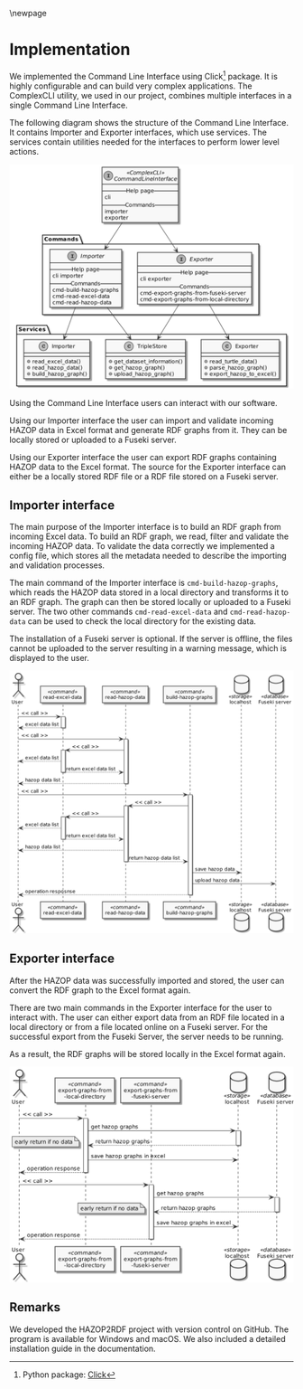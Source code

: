 \newpage

# Implementation

We implemented the Command Line Interface using Click[^Click] package. It is highly configurable and can build very complex applications. The ComplexCLI utility, we used in our project, combines multiple interfaces in a single Command Line Interface.

The following diagram shows the structure of the Command Line Interface. It contains Importer and Exporter interfaces, which use services. The services contain utilities needed for the interfaces to perform lower level actions.

![Structure Command Line Interface](plantuml/cli_structure.png)

Using the Command Line Interface users can interact with our software.

Using our Importer interface the user can import and validate incoming HAZOP data in Excel format and generate RDF graphs from it. They can be locally stored or uploaded to a Fuseki server.

Using our Exporter interface the user can export RDF graphs containing HAZOP data to the Excel format. The source for the Exporter interface can either be a locally stored RDF file or a RDF file stored on a Fuseki server.

## Importer interface

The main purpose of the Importer interface is to build an RDF graph from incoming Excel data. To build an RDF graph, we read, filter and validate the incoming HAZOP data. To validate the data correctly we implemented a config file, which stores all the metadata needed to describe the importing and validation processes.

The main command of the Importer interface is `cmd-build-hazop-graphs`, which reads the HAZOP data stored in a local directory and transforms it to an RDF graph. The graph can then be stored locally or uploaded to a Fuseki server. The two other commands `cmd-read-excel-data` and `cmd-read-hazop-data` can be used to check the local directory for the existing data.

The installation of a Fuseki server is optional. If the server is offline, the files cannot be uploaded to the server resulting in a warning message, which is displayed to the user.

![Sequence diagram Importer interface](plantuml/sequence_importer.png)

## Exporter interface

After the HAZOP data was successfully imported and stored, the user can convert the RDF graph to the Excel format again.

There are two main commands in the Exporter interface for the user to interact with. The user can either export data from an RDF file located in a local directory or from a file located online on a Fuseki server. For the successful export from the Fuseki Server, the server needs to be running.

As a result, the RDF graphs will be stored locally in the Excel format again.

![Sequence diagram Exporter interface](plantuml/sequence_exporter.png)

## Remarks

We developed the HAZOP2RDF project with version control on GitHub. The program is available for Windows and macOS. We also included a detailed installation guide in the documentation.

[^Click]: Python package: [Click](https://click.palletsprojects.com/en/8.0.x/)
